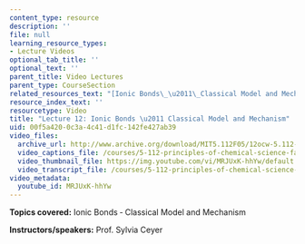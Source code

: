 ```yaml
---
content_type: resource
description: ''
file: null
learning_resource_types:
- Lecture Videos
optional_tab_title: ''
optional_text: ''
parent_title: Video Lectures
parent_type: CourseSection
related_resources_text: "[Ionic Bonds\_\u2011\_Classical Model and Mechanism (PDF)](resources/lecture12)"
resource_index_text: ''
resourcetype: Video
title: "Lecture 12: Ionic Bonds \u2011 Classical Model and Mechanism"
uid: 00f5a420-0c3a-4c41-d1fc-142fe427ab39
video_files:
  archive_url: http://www.archive.org/download/MIT5.112F05/12ocw-5.112-07oct2005-220k.mp4
  video_captions_file: /courses/5-112-principles-of-chemical-science-fall-2005/519cd79c269e597c914e912f55505bb1_MRJUxK-hhYw.vtt
  video_thumbnail_file: https://img.youtube.com/vi/MRJUxK-hhYw/default.jpg
  video_transcript_file: /courses/5-112-principles-of-chemical-science-fall-2005/278996cf6849581d5438544e3e841847_MRJUxK-hhYw.pdf
video_metadata:
  youtube_id: MRJUxK-hhYw
---
```


**Topics covered:** Ionic Bonds ‑ Classical Model and Mechanism

**Instructors/speakers:** Prof. Sylvia Ceyer